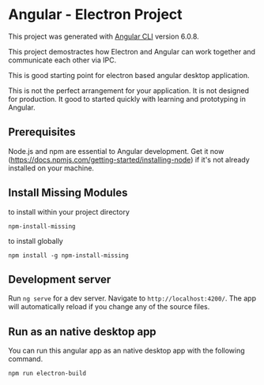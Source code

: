 # Angular - Electron Project

This project was generated with [Angular CLI](https://github.com/angular/angular-cli) version 6.0.8.

This project demostractes how Electron and Angular can work together and communicate each other via IPC.

This is good starting point for electron based angular desktop application.

This is not the perfect arrangement for your application. It is not designed for production. It good to started quickly with learning and prototyping in Angular.

## Prerequisites

Node.js and npm are essential to Angular development. Get it now (https://docs.npmjs.com/getting-started/installing-node) if it's not already installed on your machine.

## Install Missing Modules

to install within your project directory

<code>npm-install-missing</code>

to install globally

<code>npm install -g npm-install-missing</code>

## Development server

Run `ng serve` for a dev server. Navigate to `http://localhost:4200/`. The app will automatically reload if you change any of the source files.

## Run as an native desktop app

You can run this angular app as an native desktop app with the following command.

<code>npm run electron-build</code>
